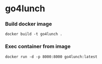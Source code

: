 # go4lunch

### Build docker image
```shell
docker build -t go4lunch .
```

### Exec container from image
```shell
docker run -d -p 8000:8000 go4lunch:latest
```

